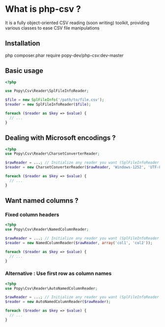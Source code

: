 # What is php-csv ?
It is a fully object-oriented CSV reading (soon writing) toolkit, providing various classes to ease CSV file manipulations

## Installation

php composer.phar require popy-dev/php-csv:dev-master

## Basic usage
```php
<?php

use Popy\Csv\Reader\SplFileInfoReader;

$file = new SplFileInfo('/path/to/file.csv');
$reader = new SplFileInfoReader($file);

foreach ($reader as $key => $value) {
  // ...
}
```

## Dealing with Microsoft encodings ?
```php
<?php
use Popy\Csv\Reader\CharsetConverterReader;

$rawReader = ...; // Initialize any reader you want (SplFileInfoReader for instance)
$reader = new CharsetConverterReader($rawReader, 'Windows-1252', 'UTF-8');

foreach ($reader as $key => $value) {
  // ...
}

```

## Want named columns ?
### Fixed column headers
```php
<?php
use Popy\Csv\Reader\NamedColumnReader;

$rawReader = ...; // Initialize any reader you want (SplFileInfoReader for instance)
$reader = new NamedColumnReader($rawReader, array('col1', 'col2'));

foreach ($reader as $key => $value) {
  // ...
}
```

### Alternative : Use first row as column names
```php
<?php
use Popy\Csv\Reader\AutoNamedColumnReader;

$rawReader = ...; // Initialize any reader you want (SplFileInfoReader for instance)
$reader = new AutoNamedColumnReader($rawReader);

foreach ($reader as $key => $value) {
  // ...
}
```
